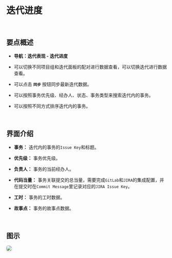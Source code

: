 # 迭代进度

<br>

## 要点概述

- **导航：迭代表现 - 迭代进度**

- 可以切换不同项目组和迭代面板的配对进行数据查看，可以切换迭代进行数据查看。

- 可以点击 **`同步`** 按钮同步最新迭代数据。

- 可以按照事务优先级、经办人、状态、事务类型来搜索迭代内的事务。

- 可以按照不同方式排序迭代内的事务。

<br>

## 界面介绍

- **事务：** 迭代内的事务的`Issue Key`和标题。

- **优先级：** 事务优先级。

- **负责人：** 事务的当前经办人。

- **代码当量：** 事务关联提交的总当量，需要完成`GitLab`和`JIRA`的集成配置，并在提交时在`Commit Message`里记录对应的`JIRA Issue Key`。

- **工时：** 事务的工时数据。

- **故事点：** 事务的故事点数据。

<br>

## 图示

<img style="border-radius: 0.3125em;
    box-shadow: 0 2px 4px 0 rgba(34,36,38,.12),0 2px 10px 0 rgba(34,36,38,.08);" src="https://release-notes.oss-cn-zhangjiakou.aliyuncs.com/img/SprintProgress.png" />